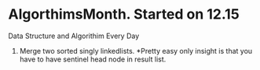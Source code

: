 # AlgorthimsMonth. Started on 12.15
Data Structure and Algorithim Every Day

1. Merge two sorted singly linkedlists.
   *Pretty easy only insight is that you have to have sentinel head node in 
    result list.
